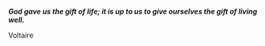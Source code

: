 _**God gave us the gift of life; it is up to us to give ourselves the gift of living well.**_

Voltaire